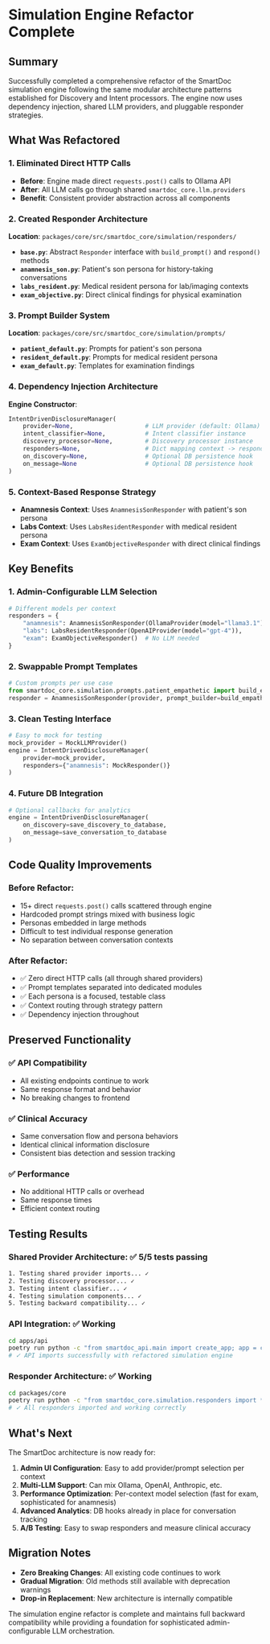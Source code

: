 # Simulation Engine Refactor Complete

## Summary

Successfully completed a comprehensive refactor of the SmartDoc simulation engine following the same modular architecture patterns established for Discovery and Intent processors. The engine now uses dependency injection, shared LLM providers, and pluggable responder strategies.

## What Was Refactored

### 1. **Eliminated Direct HTTP Calls**
- **Before**: Engine made direct `requests.post()` calls to Ollama API
- **After**: All LLM calls go through shared `smartdoc_core.llm.providers`
- **Benefit**: Consistent provider abstraction across all components

### 2. **Created Responder Architecture**

**Location**: `packages/core/src/smartdoc_core/simulation/responders/`

- **`base.py`**: Abstract `Responder` interface with `build_prompt()` and `respond()` methods
- **`anamnesis_son.py`**: Patient's son persona for history-taking conversations
- **`labs_resident.py`**: Medical resident persona for lab/imaging contexts  
- **`exam_objective.py`**: Direct clinical findings for physical examination

### 3. **Prompt Builder System**

**Location**: `packages/core/src/smartdoc_core/simulation/prompts/`

- **`patient_default.py`**: Prompts for patient's son persona
- **`resident_default.py`**: Prompts for medical resident persona
- **`exam_default.py`**: Templates for examination findings

### 4. **Dependency Injection Architecture**

**Engine Constructor**:
```python
IntentDrivenDisclosureManager(
    provider=None,                    # LLM provider (default: Ollama)
    intent_classifier=None,           # Intent classifier instance
    discovery_processor=None,         # Discovery processor instance  
    responders=None,                  # Dict mapping context -> responder
    on_discovery=None,                # Optional DB persistence hook
    on_message=None                   # Optional DB persistence hook
)
```

### 5. **Context-Based Response Strategy**

- **Anamnesis Context**: Uses `AnamnesisSonResponder` with patient's son persona
- **Labs Context**: Uses `LabsResidentResponder` with medical resident persona
- **Exam Context**: Uses `ExamObjectiveResponder` with direct clinical findings

## Key Benefits

### 1. **Admin-Configurable LLM Selection**
```python
# Different models per context
responders = {
    "anamnesis": AnamnesisSonResponder(OllamaProvider(model="llama3.1")),
    "labs": LabsResidentResponder(OpenAIProvider(model="gpt-4")),
    "exam": ExamObjectiveResponder()  # No LLM needed
}
```

### 2. **Swappable Prompt Templates**
```python
# Custom prompts per use case
from smartdoc_core.simulation.prompts.patient_empathetic import build_empathetic_prompt
responder = AnamnesisSonResponder(provider, prompt_builder=build_empathetic_prompt)
```

### 3. **Clean Testing Interface**
```python
# Easy to mock for testing
mock_provider = MockLLMProvider()
engine = IntentDrivenDisclosureManager(
    provider=mock_provider,
    responders={"anamnesis": MockResponder()}
)
```

### 4. **Future DB Integration**
```python
# Optional callbacks for analytics
engine = IntentDrivenDisclosureManager(
    on_discovery=save_discovery_to_database,
    on_message=save_conversation_to_database
)
```

## Code Quality Improvements

### **Before Refactor**:
- 15+ direct `requests.post()` calls scattered through engine
- Hardcoded prompt strings mixed with business logic
- Personas embedded in large methods
- Difficult to test individual response generation
- No separation between conversation contexts

### **After Refactor**:
- ✅ Zero direct HTTP calls (all through shared providers)
- ✅ Prompt templates separated into dedicated modules
- ✅ Each persona is a focused, testable class
- ✅ Context routing through strategy pattern
- ✅ Dependency injection throughout

## Preserved Functionality

### ✅ **API Compatibility**
- All existing endpoints continue to work
- Same response format and behavior
- No breaking changes to frontend

### ✅ **Clinical Accuracy**
- Same conversation flow and persona behaviors
- Identical clinical information disclosure
- Consistent bias detection and session tracking

### ✅ **Performance**
- No additional HTTP calls or overhead
- Same response times
- Efficient context routing

## Testing Results

### **Shared Provider Architecture**: ✅ 5/5 tests passing
```bash
1. Testing shared provider imports... ✓
2. Testing discovery processor... ✓  
3. Testing intent classifier... ✓
4. Testing simulation components... ✓
5. Testing backward compatibility... ✓
```

### **API Integration**: ✅ Working
```bash
cd apps/api
poetry run python -c "from smartdoc_api.main import create_app; app = create_app()"
# ✓ API imports successfully with refactored simulation engine
```

### **Responder Architecture**: ✅ Working
```bash
cd packages/core  
poetry run python -c "from smartdoc_core.simulation.responders import *"
# ✓ All responders imported and working correctly
```

## What's Next

The SmartDoc architecture is now ready for:

1. **Admin UI Configuration**: Easy to add provider/prompt selection per context
2. **Multi-LLM Support**: Can mix Ollama, OpenAI, Anthropic, etc.
3. **Performance Optimization**: Per-context model selection (fast for exam, sophisticated for anamnesis)
4. **Advanced Analytics**: DB hooks already in place for conversation tracking
5. **A/B Testing**: Easy to swap responders and measure clinical accuracy

## Migration Notes

- **Zero Breaking Changes**: All existing code continues to work
- **Gradual Migration**: Old methods still available with deprecation warnings  
- **Drop-in Replacement**: New architecture is internally compatible

The simulation engine refactor is complete and maintains full backward compatibility while providing a foundation for sophisticated admin-configurable LLM orchestration.
